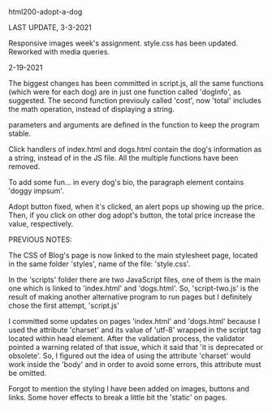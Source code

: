 html200-adopt-a-dog

LAST UPDATE, 3-3-2021

Responsive images week's assignment. style.css has been updated. Reworked with media queries.


2-19-2021

The biggest changes has been committed in script.js, all the same functions (which were for each dog) are in just one function called 'dogInfo', as suggested. The second function previouly called 'cost', now 'total' includes the math operation, instead of displaying a string.

parameters and arguments are defined in the function to keep the program stable.

Click handlers of index.html and dogs.html contain the dog's information as a string, instead of in the JS file. All the multiple functions have been removed.

To add some fun... in every dog's bio, the paragraph element contains 'doggy impsum'.

Adopt button fixed, when it's clicked, an alert pops up showing up the price. Then, if you click on other dog adopt's button, the total price increase the value, respectively.



PREVIOUS NOTES:

The CSS of Blog's page is now linked to the main stylesheet page, located in the same folder 'styles', name of the file: 'style.css'.

In the 'scripts' folder there are two JavaScript files, one of them is the main one which is linked to 'index.html' and 'dogs.html'. So, 'script-two.js' is the result of making another alternative program to run pages but I definitely chose the first attempt, 'script.js'

I committed some updates on pages 'index.html' and 'dogs.html' because I used the attribute 'charset' and its value of 'utf-8' wrapped in the script tag located within head element. After the validation process, the validator pointed a warning related of that issue, which it said that 'it is deprecated or obsolete'. So, I figured out the idea of using the attribute 'charset' would work inside the 'body' and in order to avoid some errors, this attribute must be omitted.

Forgot to mention the styling I have been added on images, buttons and links. Some hover effects to break a little bit the 'static' on pages.
